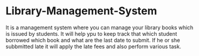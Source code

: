 # Library-Management-System

It is a management system where you can manage your library books which is issued by students. It will help ypu to keep track that which student borrowed which book and what are the last date to submit. If he or she subbmitted late it will apply the late fees and also perform various task.
